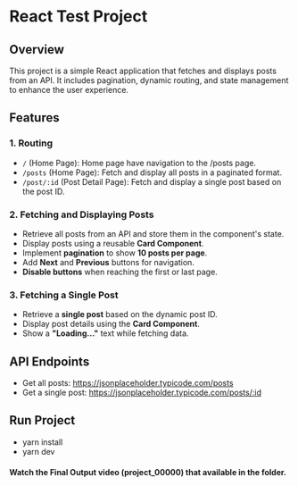 # React Test Project  

## Overview  
This project is a simple React application that fetches and displays posts from an API. It includes pagination, dynamic routing, and state management to enhance the user experience.  

## Features  

### 1. Routing  
- `/` (Home Page): Home page have navigation to the /posts page.
- `/posts` (Home Page): Fetch and display all posts in a paginated format.  
- `/post/:id` (Post Detail Page): Fetch and display a single post based on the post ID.  

### 2. Fetching and Displaying Posts  
- Retrieve all posts from an API and store them in the component's state.  
- Display posts using a reusable **Card Component**.  
- Implement **pagination** to show **10 posts per page**.  
- Add **Next** and **Previous** buttons for navigation.  
- **Disable buttons** when reaching the first or last page.  

### 3. Fetching a Single Post  
- Retrieve a **single post** based on the dynamic post ID.  
- Display post details using the **Card Component**.  
- Show a **"Loading..."** text while fetching data.

## API Endpoints
- Get all posts: https://jsonplaceholder.typicode.com/posts
- Get a single post: https://jsonplaceholder.typicode.com/posts/:id


## Run Project
- yarn install
- yarn dev

#### Watch the Final Output video (project_00000) that available in the folder.